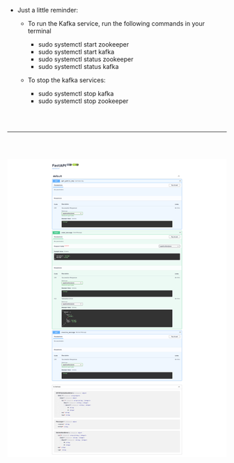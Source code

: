 - Just a little reminder:
    - To run the Kafka service, run the following commands in your terminal

        - sudo systemctl start zookeeper
        - sudo systemctl start kafka
        - sudo systemctl status zookeeper
        - sudo systemctl status kafka

    - To stop the kafka services:
        - sudo systemctl stop kafka
        - sudo systemctl stop zookeeper


<br>
<br>

---

<br>
<br>



![Alt Text](fast_api_info.png)